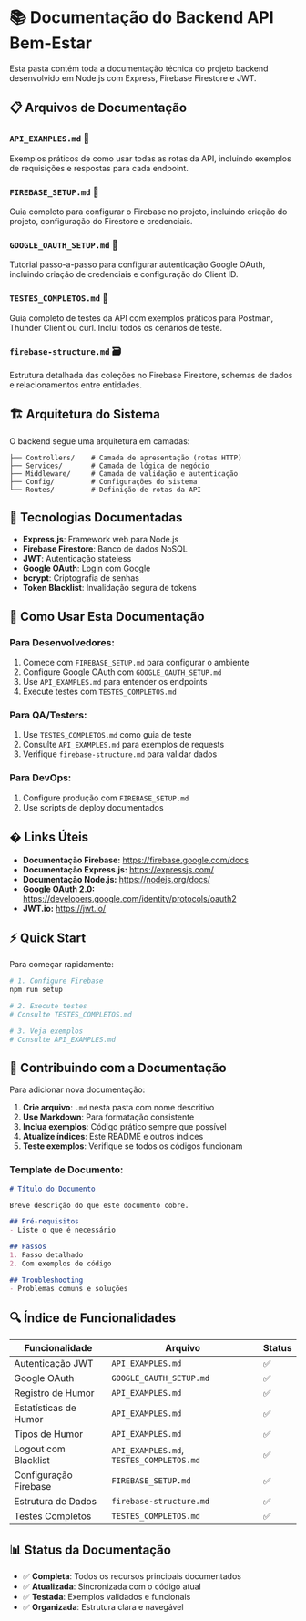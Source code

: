 # 📚 Documentação do Backend API Bem-Estar

Esta pasta contém toda a documentação técnica do projeto backend desenvolvido em Node.js com Express, Firebase Firestore e JWT.

## 📋 Arquivos de Documentação

### `API_EXAMPLES.md` 📝
Exemplos práticos de como usar todas as rotas da API, incluindo exemplos de requisições e respostas para cada endpoint.

### `FIREBASE_SETUP.md` 🔧
Guia completo para configurar o Firebase no projeto, incluindo criação do projeto, configuração do Firestore e credenciais.

### `GOOGLE_OAUTH_SETUP.md` 🔐
Tutorial passo-a-passo para configurar autenticação Google OAuth, incluindo criação de credenciais e configuração do Client ID.

### `TESTES_COMPLETOS.md` 🧪
Guia completo de testes da API com exemplos práticos para Postman, Thunder Client ou curl. Inclui todos os cenários de teste.

### `firebase-structure.md` 🗃️
Estrutura detalhada das coleções no Firebase Firestore, schemas de dados e relacionamentos entre entidades.

## 🏗️ Arquitetura do Sistema

O backend segue uma arquitetura em camadas:

```
├── Controllers/    # Camada de apresentação (rotas HTTP)
├── Services/       # Camada de lógica de negócio
├── Middleware/     # Camada de validação e autenticação
├── Config/         # Configurações do sistema
└── Routes/         # Definição de rotas da API
```

## 🚀 Tecnologias Documentadas

- **Express.js**: Framework web para Node.js
- **Firebase Firestore**: Banco de dados NoSQL
- **JWT**: Autenticação stateless
- **Google OAuth**: Login com Google
- **bcrypt**: Criptografia de senhas
- **Token Blacklist**: Invalidação segura de tokens

## 📖 Como Usar Esta Documentação

### Para Desenvolvedores:
1. Comece com `FIREBASE_SETUP.md` para configurar o ambiente
2. Configure Google OAuth com `GOOGLE_OAUTH_SETUP.md`
3. Use `API_EXAMPLES.md` para entender os endpoints
4. Execute testes com `TESTES_COMPLETOS.md`

### Para QA/Testers:
1. Use `TESTES_COMPLETOS.md` como guia de teste
2. Consulte `API_EXAMPLES.md` para exemplos de requests
3. Verifique `firebase-structure.md` para validar dados

### Para DevOps:
1. Configure produção com `FIREBASE_SETUP.md`
2. Use scripts de deploy documentados

## � Links Úteis

- **Documentação Firebase:** https://firebase.google.com/docs
- **Documentação Express.js:** https://expressjs.com/
- **Documentação Node.js:** https://nodejs.org/docs/
- **Google OAuth 2.0:** https://developers.google.com/identity/protocols/oauth2
- **JWT.io:** https://jwt.io/

## ⚡ Quick Start

Para começar rapidamente:

```bash
# 1. Configure Firebase
npm run setup

# 2. Execute testes
# Consulte TESTES_COMPLETOS.md

# 3. Veja exemplos
# Consulte API_EXAMPLES.md
```

## 📝 Contribuindo com a Documentação

Para adicionar nova documentação:

1. **Crie arquivo**: `.md` nesta pasta com nome descritivo
2. **Use Markdown**: Para formatação consistente
3. **Inclua exemplos**: Código prático sempre que possível
4. **Atualize índices**: Este README e outros índices
5. **Teste exemplos**: Verifique se todos os códigos funcionam

### Template de Documento:
```markdown
# Título do Documento

Breve descrição do que este documento cobre.

## Pré-requisitos
- Liste o que é necessário

## Passos
1. Passo detalhado
2. Com exemplos de código

## Troubleshooting
- Problemas comuns e soluções
```

## 🔍 Índice de Funcionalidades

| Funcionalidade | Arquivo | Status |
|----------------|---------|--------|
| Autenticação JWT | `API_EXAMPLES.md` | ✅ |
| Google OAuth | `GOOGLE_OAUTH_SETUP.md` | ✅ |
| Registro de Humor | `API_EXAMPLES.md` | ✅ |
| Estatísticas de Humor | `API_EXAMPLES.md` | ✅ |
| Tipos de Humor | `API_EXAMPLES.md` | ✅ |
| Logout com Blacklist | `API_EXAMPLES.md`, `TESTES_COMPLETOS.md` | ✅ |
| Configuração Firebase | `FIREBASE_SETUP.md` | ✅ |
| Estrutura de Dados | `firebase-structure.md` | ✅ |
| Testes Completos | `TESTES_COMPLETOS.md` | ✅ |

## 📊 Status da Documentação

- ✅ **Completa**: Todos os recursos principais documentados
- ✅ **Atualizada**: Sincronizada com o código atual
- ✅ **Testada**: Exemplos validados e funcionais
- ✅ **Organizada**: Estrutura clara e navegável